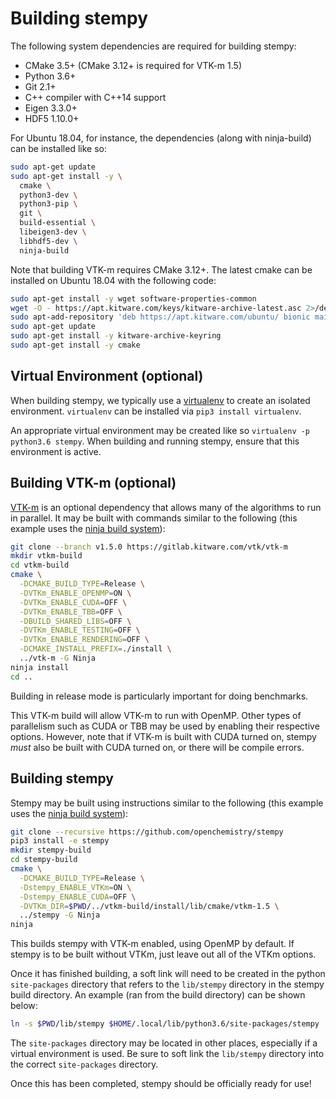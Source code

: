 Building stempy
===============

The following system dependencies are required for building stempy:

 * CMake 3.5+ (CMake 3.12+ is required for VTK-m 1.5)
 * Python 3.6+
 * Git 2.1+
 * C++ compiler with C++14 support
 * Eigen 3.3.0+
 * HDF5 1.10.0+

For Ubuntu 18.04, for instance, the dependencies (along with ninja-build) can
be installed like so:
```bash
sudo apt-get update
sudo apt-get install -y \
  cmake \
  python3-dev \
  python3-pip \
  git \
  build-essential \
  libeigen3-dev \
  libhdf5-dev \
  ninja-build
```

Note that building VTK-m requires CMake 3.12+. The latest cmake can be
installed on Ubuntu 18.04 with the following code:
```bash
sudo apt-get install -y wget software-properties-common
wget -O - https://apt.kitware.com/keys/kitware-archive-latest.asc 2>/dev/null | sudo apt-key add -
sudo apt-add-repository 'deb https://apt.kitware.com/ubuntu/ bionic main'
sudo apt-get update
sudo apt-get install -y kitware-archive-keyring
sudo apt-get install -y cmake
```

Virtual Environment (optional)
------------------------------
When building stempy, we typically use a [virtualenv](https://virtualenv.pypa.io/en/latest/)
to create an isolated environment. `virtualenv` can be installed via `pip3 install virtualenv`.

An appropriate virtual environment may be created like so `virtualenv -p python3.6 stempy`. When
building and running stempy, ensure that this environment is active.

Building VTK-m (optional)
-------------------------
[VTK-m](https://gitlab.kitware.com/vtk/vtk-m) is an optional dependency that allows many
of the algorithms to run in parallel. It may be built with commands similar to the
following (this example uses the [ninja build system](https://ninja-build.org/)):
```bash
git clone --branch v1.5.0 https://gitlab.kitware.com/vtk/vtk-m
mkdir vtkm-build
cd vtkm-build
cmake \
  -DCMAKE_BUILD_TYPE=Release \
  -DVTKm_ENABLE_OPENMP=ON \
  -DVTKm_ENABLE_CUDA=OFF \
  -DVTKm_ENABLE_TBB=OFF \
  -DBUILD_SHARED_LIBS=OFF \
  -DVTKm_ENABLE_TESTING=OFF \
  -DVTKm_ENABLE_RENDERING=OFF \
  -DCMAKE_INSTALL_PREFIX=./install \
  ../vtk-m -G Ninja
ninja install
cd ..
```

Building in release mode is particularly important for doing benchmarks.

This VTK-m build will allow VTK-m to run with OpenMP. Other types of parallelism
such as CUDA or TBB may be used by enabling their respective options. However,
note that if VTK-m is built with CUDA turned on, stempy *must* also be
built with CUDA turned on, or there will be compile errors.

Building stempy
---------------
Stempy may be built using instructions similar to the following
(this example uses the [ninja build system](https://ninja-build.org/)):
```bash
git clone --recursive https://github.com/openchemistry/stempy
pip3 install -e stempy
mkdir stempy-build
cd stempy-build
cmake \
  -DCMAKE_BUILD_TYPE=Release \
  -Dstempy_ENABLE_VTKm=ON \
  -Dstempy_ENABLE_CUDA=OFF \
  -DVTKm_DIR=$PWD/../vtkm-build/install/lib/cmake/vtkm-1.5 \
  ../stempy -G Ninja
ninja
```

This builds stempy with VTK-m enabled, using OpenMP by default. If stempy is to be
built without VTKm, just leave out all of the VTKm options.

Once it has finished building, a soft link will need to be created in the python
`site-packages` directory that refers to the `lib/stempy` directory in the stempy
build directory. An example (ran from the build directory) can be shown below:
```bash
ln -s $PWD/lib/stempy $HOME/.local/lib/python3.6/site-packages/stempy
```

The `site-packages` directory may be located in other places, especially
if a virtual environment is used. Be sure to soft link the `lib/stempy`
directory into the correct `site-packages` directory.

Once this has been completed, stempy should be officially ready for use!
